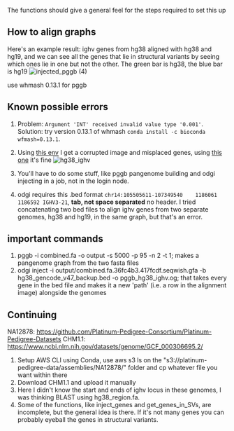 The functions should give a general feel for the steps required to set this up

## How to align graphs

Here's an example result: ighv genes from hg38 aligned with hg38 and hg19, and we can see all the genes that lie in structural variants by seeing which ones lie in one but not the other. The green bar is hg38, the blue bar is hg19
![injected_pggb (4)](https://github.com/user-attachments/assets/36db6f84-2dd5-4b9e-ad8d-83ae32f0db5e)

use whmash 0.13.1 for pggb 
## Known possible errors
1. Problem: `Argument 'INT' received invalid value type '0.001'`. Solution: try version 0.13.1 of whmash `conda install -c bioconda wfmash=0.13.1`.
2. Using [this env](https://pastebin.com/aauVRSus) I get a corrupted image and misplaced genes,  using [this one](https://pastebin.com/F2qNQmhP) it's fine
![hg38_ighv](https://github.com/user-attachments/assets/65eb0d29-0a78-44c2-85bc-40cd8bfc5b77)

4. You'll have to do some stuff, like pggb pangenome building and odgi injecting in a job, not in the login node.
5. odgi requires this .bed format `chr14:105505611-107349540	1186061	1186592	IGHV3-21`, **tab, not space separated** no header. I tried concatenating two bed files to align ighv genes from two separate genomes, hg38 and hg19, in the same graph, but that's an error.

## important commands
1. pggb -i combined.fa -o output -s 5000 -p 95 -n 2 -t 1; makes a pangenome graph from the two fasta files
2. odgi inject -i output/combined.fa.36fc4b3.417fcdf.seqwish.gfa -b hg38_gencode_v47_backup.bed -o pggb_hg38_ighv.og; that takes every gene in the bed file and makes it a new 'path' (i.e. a row in the alignment image) alongside the genomes

## Continuing
NA12878: https://github.com/Platinum-Pedigree-Consortium/Platinum-Pedigree-Datasets
CHM1.1: https://www.ncbi.nlm.nih.gov/datasets/genome/GCF_000306695.2/
1. Setup AWS CLI using Conda, use aws s3 ls on the "s3://platinum-pedigree-data/assemblies/NA12878/" folder and cp whatever file you want within there
2. Download CHM1.1 and upload it manually
3. Here I didn't know the start and ends of ighv locus in these genomes, I was thinking BLAST using hg38_region.fa. 
4. Some of the functions, like inject_genes and get_genes_in_SVs, are incomplete, but the general idea is there. If it's not many genes you can probably eyeball the genes in structural variants.
